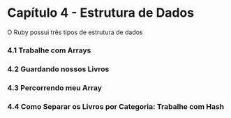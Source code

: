 # Capítulo 4 - Estrutura de Dados

O Ruby possui três tipos de estrutura de dados

### 4.1 Trabalhe com Arrays
### 4.2 Guardando nossos Livros
### 4.3 Percorrendo meu Array
### 4.4 Como Separar os Livros por Categoria: Trabalhe com Hash